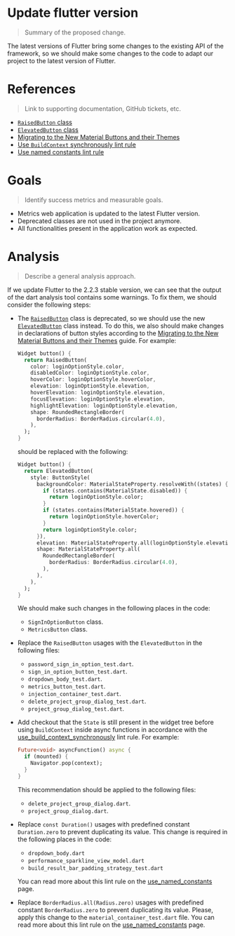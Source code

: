 # Update flutter version

> Summary of the proposed change.

The latest versions of Flutter bring some changes to the existing API of the framework, so we should make some changes to the code to adapt our project to the latest version of Flutter.

# References

> Link to supporting documentation, GitHub tickets, etc.

* [`RaisedButton` class](https://api.flutter.dev/flutter/material/RaisedButton-class.html)
* [`ElevatedButton` class](https://api.flutter.dev/flutter/material/ElevatedButton-class.html)
* [Migrating to the New Material Buttons and their Themes](https://docs.google.com/document/d/1yohSuYrvyya5V1hB6j9pJskavCdVq9sVeTqSoEPsWH0/edit#heading=h.pub7jnop54q0)
* [Use `BuildContext` synchronously lint rule](https://dart-lang.github.io/linter/lints/use_build_context_synchronously.html)
* [Use named constants lint rule](https://dart-lang.github.io/linter/lints/use_named_constants.html)

# Goals

> Identify success metrics and measurable goals.

* Metrics web application is updated to the latest Flutter version.
* Deprecated classes are not used in the project anymore.
* All functionalities present in the application work as expected.

# Analysis

> Describe a general analysis approach.

If we update Flutter to the 2.2.3 stable version, we can see that the output of the dart analysis tool contains some warnings. To fix them, we should consider the following steps:
* The [`RaisedButton`](https://api.flutter.dev/flutter/material/RaisedButton-class.html) class is deprecated, so we should use the new [`ElevatedButton`](https://api.flutter.dev/flutter/material/ElevatedButton-class.html) class instead. To do this, we also should make changes in declarations of button styles according to the [Migrating to the New Material Buttons and their Themes](https://docs.google.com/document/d/1yohSuYrvyya5V1hB6j9pJskavCdVq9sVeTqSoEPsWH0/edit#heading=h.pub7jnop54q0) guide. For example:
  ```dart
  Widget button() {
    return RaisedButton(
      color: loginOptionStyle.color,
      disabledColor: loginOptionStyle.color,
      hoverColor: loginOptionStyle.hoverColor,
      elevation: loginOptionStyle.elevation,
      hoverElevation: loginOptionStyle.elevation,
      focusElevation: loginOptionStyle.elevation,
      highlightElevation: loginOptionStyle.elevation,
      shape: RoundedRectangleBorder(
        borderRadius: BorderRadius.circular(4.0),
      ),
    );
  }
  ```
  should be replaced with the following:
  ```dart
  Widget button() {
    return ElevatedButton(
      style: ButtonStyle(
        backgroundColor: MaterialStateProperty.resolveWith((states) {
          if (states.contains(MaterialState.disabled)) {
            return loginOptionStyle.color;
          }
          if (states.contains(MaterialState.hovered)) {
            return loginOptionStyle.hoverColor;
          }
          return loginOptionStyle.color;
        }),
        elevation: MaterialStateProperty.all(loginOptionStyle.elevation),
        shape: MaterialStateProperty.all(
          RoundedRectangleBorder(
            borderRadius: BorderRadius.circular(4.0),
          ),
        ),
      ),
    );
  }
  ```
  We should make such changes in the following places in the code:
  * `SignInOptionButton` class.
  * `MetricsButton` class.


* Replace the `RaisedButton` usages with the `ElevatedButton` in the following files:
  * `password_sign_in_option_test.dart`.
  * `sign_in_option_button_test.dart`.
  * `dropdown_body_test.dart`.
  * `metrics_button_test.dart`.
  * `injection_container_test.dart`.
  * `delete_project_group_dialog_test.dart`.
  * `project_group_dialog_test.dart`.


* Add checkout that the `State` is still present in the widget tree before using `BuildContext` inside async functions in accordance with the [use_build_context_synchronously](https://dart-lang.github.io/linter/lints/use_build_context_synchronously.html) lint rule. For example:
  ```dart
  Future<void> asyncFunction() async {
    if (mounted) {
      Navigator.pop(context);
    }
  }
  ```
  This recommendation should be applied to the following files:
  * `delete_project_group_dialog.dart`.
  * `project_group_dialog.dart`.


* Replace `const Duration()` usages with predefined constant `Duration.zero` to prevent duplicating its value. This change is required in the following places in the code:
  * `dropdown_body.dart`
  * `performance_sparkline_view_model.dart`
  * `build_result_bar_padding_strategy_test.dart`
  
  You can read more about this lint rule on the [use_named_constants](https://dart-lang.github.io/linter/lints/use_named_constants.html) page.


* Replace `BorderRadius.all(Radius.zero)` usages with predefined constant `BorderRadius.zero` to prevent duplicating its value. Please, apply this change to the `material_container_test.dart` file. You can read more about this lint rule on the [use_named_constants](https://dart-lang.github.io/linter/lints/use_named_constants.html) page.
